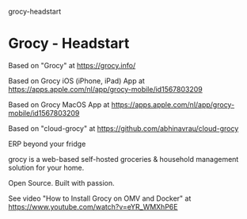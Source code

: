 grocy-headstart
# Grocy - Headstart

Based on "Grocy" at https://grocy.info/

Based on Grocy iOS (iPhone, iPad) App at https://apps.apple.com/nl/app/grocy-mobile/id1567803209

Based on Grocy MacOS App at https://apps.apple.com/nl/app/grocy-mobile/id1567803209

Based on "cloud-grocy" at https://github.com/abhinavrau/cloud-grocy 

ERP beyond your fridge

grocy is a web-based self-hosted groceries & household management solution for your home.

Open Source. Built with passion.

See video "How to Install Grocy on OMV and Docker" at https://www.youtube.com/watch?v=eYR_WMXhP6E
